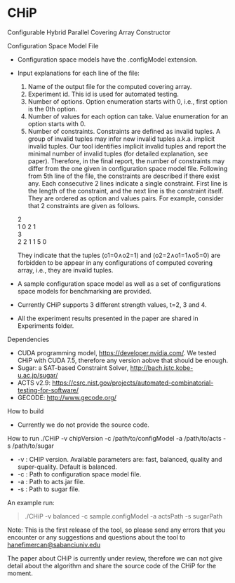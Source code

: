 # CHiP
Configurable Hybrid Parallel Covering Array Constructor

Configuration Space Model File
* Configuration space models have the .configModel extension.
* Input explanations for each line of the file:
  1) Name of the output file for the computed covering array.
  2) Experiment id. This id is used for automated testing. 
  3) Number of options. Option enumeration starts with 0, i.e., first option is the 0th option.
  4) Number of values for each option can take. Value enumeration for an option starts with 0. 
  5) Number of constraints. Constraints are defined as invalid tuples. A group of invalid tuples may infer new invalid tuples a.k.a. implicit invalid tuples. Our tool identifies implicit invalid tuples and report the minimal number of invalid tuples (for detailed explanation, see paper). Therefore, in the final report, the number of constraints may differ from the one given in configuration space model file.
  Following from 5th line of the file,  the constraints are described if there exist any. Each consecutive 2 lines indicate a single constraint. First line is the length of the constraint, and the next line is the constraint itself. They are ordered as option and values pairs. For example, consider that 2 constraints are given as follows.

  2  
  1 0 2 1  
  3  
  2 2 1 1 5 0  
  
  They indicate that the tuples (o1=0∧o2=1) and (o2=2∧o1=1∧o5=0) are forbidden to be appear in any configurations of computed covering array, i.e., they are invalid tuples.
* A sample configuration space model as well as a set of configurations space models for benchmarking are provided.
* Currently CHiP supports 3 different strength values, t=2, 3 and 4.
* All the experiment results presented in the paper are shared in Experiments folder.

Dependencies
* CUDA programming model, https://developer.nvidia.com/. We tested CHiP with CUDA 7.5, therefore any version aobve that should be enough. 
* Sugar: a SAT-based Constraint Solver, http://bach.istc.kobe-u.ac.jp/sugar/
* ACTS v2.9: https://csrc.nist.gov/projects/automated-combinatorial-testing-for-software/
* GECODE: http://www.gecode.org/
  
How to build
* Currently we do not provide the source code.

How to run
./CHiP -v chipVersion -c /path/to/configModel -a /path/to/acts -s /path/to/sugar

* -v : CHIP version. Available parameters are: fast, balanced, quality and super-quality. Default is balanced.
* -c : Path to configuration space model file.
* -a : Path to acts.jar file.
* -s : Path to sugar file.

An example run:  
> ./CHiP -v balanced -c sample.configModel -a actsPath -s sugarPath


Note: This is the first release of the tool, so please send any errors that you encounter or any suggestions and questions about the tool to hanefimercan@sabanciuniv.edu

The paper about CHiP is currently under review, therefore we can not give detail about the algorithm and share the source code of the CHiP for the moment.
